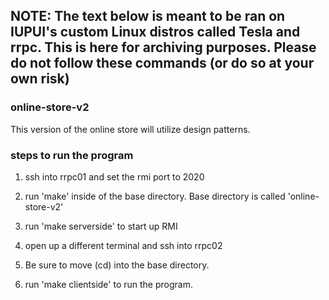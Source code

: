 


## NOTE: The text below is meant to be ran on IUPUI's custom Linux distros called Tesla and rrpc. This is here for archiving purposes. Please do not follow these commands (or do so at your own risk) 

### online-store-v2
This version of the online store will utilize design patterns.

### steps to run the program

1. ssh into rrpc01 and set the rmi port to 2020

2. run 'make' inside of the base directory. Base directory is called 'online-store-v2'

3. run 'make serverside' to start up RMI

4. open up a different terminal and ssh into rrpc02 

5. Be sure to move (cd) into the base directory. 

6. run 'make clientside' to run the program. 
